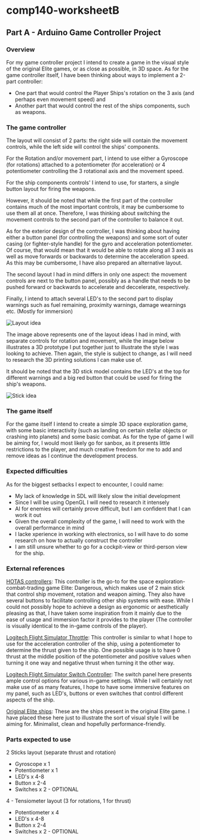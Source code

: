 # comp140-worksheetB

## Part A - Arduino Game Controller Project

### Overview

For my game controller project I intend to create a game in the visual style of the original Elite games, or as close as possible, in 3D space.
As for the game controller itself, I have been thinking about ways to implement a 2-part controller:
* One part that would control the Player Ships's rotation on the 3 axis (and perhaps even movement speed) and
* Another part that would control the rest of the ships components, such as weapons.

### The game controller

The layout will consist of 2 parts: the right side will contain the movement controls, while the left side will control the ships' components.

For the Rotation and/or movement part, I intend to use either a Gyroscope (for rotations) attached to a potentiometer (for acceleration) or 4 potentiometer controlling the 3 rotational axis and the movement speed.

For the ship components controls' I intend to use, for starters, a single button layout for firing the weapons.

However, it should be noted that while the first part of the controller contains much of the most important controls, it may be cumbersome to use them all at once. Therefore, I was thinking about switching the movement controls to the second part of the controller to balance it out.

As for the exterior design of the controller, I was thinking about having either a button panel (for controlling the weapons) and some sort of outer casing (or fighter-style handle) for the gyro and acceleration potentiometer. Of course, that would mean that it would be able to rotate along all 3 axis as well as move forwards or backwards to determine the acceleration speed. As this may be cumbersome, I have also prepared an alternative layout.

The second layout I had in mind differs in only one aspect: the movement controls are next to the button panel, possibly as a handle that needs to be pushed forward or backwards to accelerate and deccelerate, respectively.

Finally, I intend to attach several LED's to the second part to display warnings such as fuel remaining, proximity warnings, damage wearnings etc. (Mostly for immersion)

![Layout idea](https://github.com/Powll/comp140-worksheetB/blob/master/Images/Controller_Layout.png "Layout idea")

The image above represents one of the layout ideas I had in mind, with separate controls for rotation and movement, while the image below illustrates a 3D prototype I put together just to illustrate the style I was looking to achieve. Then again, the style is subject to change, as I will need to research the 3D printing solutions I can make use of.

It should be noted that the 3D stick model contains the LED's at the top for different warnings and a big red button that could be used for firing the ship's weapons.

![Stick idea](https://github.com/Powll/comp140-worksheetB/blob/master/Images/Controller.png "Stick idea")

### The game itself

For the game itself I intend to create a simple 3D space exploration game, with some basic interactivity (such as landing on certain stellar objects or crashing into planets) and some basic combat. As for the type of game I will be aiming for, I would most likely go for sanbox, as it presents little restrictions to the player, and much creative freedom for me to add and remove ideas as I continue the development process. 

### Expected difficulties

As for the biggest setbacks I expect to encounter, I could name:
* My lack of knowledge in SDL will likely slow the initial development
* Since I will be using OpenGL I will need to research it intensely
* AI for enemies will certainly prove difficult, but I am confident that I can work it out
* Given the overall complexity of the game, I will need to work with the overall performance in mind
* I lacke xperience in working with electronics, so I will have to do some research on how to actually construct the controller
* I am still unsure whether to go for a cockpit-view or third-person view for the ship. 

### External references

[HOTAS controllers](https://www.windowscentral.com/best-hotas-controllers-vr): This controller is the go-to for the space exploration-combat-trading game Elite: Dangerous, which makes use of 2 main stick that control ship movement, rotation and weapon aiming. They also have several buttons to facilitate controlling other ship systems with ease. While I could not possibly hope to achieve a design as ergonomic or aesthetically pleasing as that, I have taken some inspiration from it mainly due to the ease of usage and immersion factor it provides to the player (The controller is visually identical to the in-game controls of the player).

[Logitech Flight Simulator Throttle](https://www.logitechg.com/en-gb/products/flight/flight-simulator-throttle-quadrant.html): This controller is similar to what I hope to use for the acceleration controller of the ship, using a potentiometer to determine the thrust given to the ship. One possible usage is to have 0 thrust at the middle position of the potentiometer and positive values when turning it one way and negative thrust when turning it the other way.

[Logitech Flight Simulator Switch Controller](https://www.logitechg.com/en-gb/products/flight/flight-simulator-switch-panel.html): The switch panel here presents ample control options for various in-game settings. While I will certainly not make use of as many features, I hope to have some immersive features on my panel, such as LED's, buttons or even switches that control different aspects of the ship.

[Original Elite ships](https://www.c64-wiki.com/images/thumb/0/0b/EliteShipIdentificationChart.jpg/800px-EliteShipIdentificationChart.jpg): These are the ships present in the original Elite game. I have placed these here just to illustrate the sort of visual style I will be aiming for. Minimalist, clean and hopefully performance-friendly.

### Parts expected to use

2 Sticks layout (separate thrust and rotation)
* Gyroscope x 1
* Potentiometer x 1
* LED's x 4-8
* Button x 2-4
* Switches x 2 - OPTIONAL

4 - Tensiometer layout (3 for rotations, 1 for thrust)
* Potentiometer x 4
* LED's x 4-8
* Button x 2-4
* Switches x 2 - OPTIONAL
